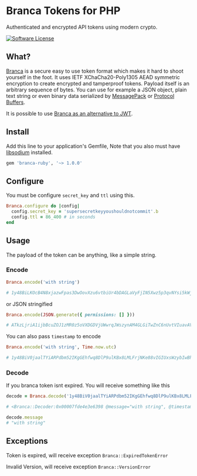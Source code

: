 #  Branca Tokens for PHP

Authenticated and encrypted API tokens using modern crypto.

[![Software License](https://img.shields.io/badge/license-MIT-brightgreen.svg?style=flat-square)](LICENSE)

## What?

[Branca](https://github.com/thadeu/branca-ruby) is a secure easy to use token format which makes it hard to shoot yourself in the foot. It uses IETF XChaCha20-Poly1305 AEAD symmetric encryption to create encrypted and tamperproof tokens. Payload itself is an arbitrary sequence of bytes. You can use for example a JSON object, plain text string or even binary data serialized by [MessagePack](http://msgpack.org/) or [Protocol Buffers](https://developers.google.com/protocol-buffers/).

It is possible to use [Branca as an alternative to JWT](https://appelsiini.net/2017/branca-alternative-to-jwt/).

## Install

Add this line to your application's Gemfile, Note that you also must have [libsodium](https://download.libsodium.org/doc/) installed.

```ruby
gem 'branca-ruby', '~> 1.0.0'
```

## Configure

You must be configure `secret_key` and `ttl` using this.

```ruby
Branca.configure do |config|
  config.secret_key = 'supersecretkeyyoushouldnotcommit'.b
  config.ttl = 86_400 # in seconds
end
```

## Usage

The payload of the token can be anything, like a simple string.

### Encode

```ruby
Branca.encode('with string')

# 1y48BiLKOcB4N8xjazwFpas3DwOovXzu6vtbiUr4bDAGLaVyFjIN5Xwz5p3qvNYsi5kWjk7ilgnS
```

or JSON stringified

```ruby
Branca.encode(JSON.generate({ permissions: [] }))

# ATkzLjriA1ijbBcuZOJ1zMR0z5oVXDGDVjUWwrqJWszynAM4GLGiTwZnC6nUvtVIuavAVCMbwcsYqlYKejOI4
```

You can also pass `timestamp` to encode

```ruby
Branca.encode('with string', Time.now.utc)

# 1y48BiV0jaalTYiARPdbm52IKgGEhfwq8DlP9ulKBx8LMLFrjNKe88vIGIUxsWzybIwBhmVvIam5
```

### Decode

If you branca token isnt expired. You will receive something like this

```ruby
decode = Branca.decode('1y48BiV0jaalTYiARPdbm52IKgGEhfwq8DlP9ulKBx8LMLFrjNKe88vIGIUxsWzybIwBhmVvIam5')

# <Branca::Decoder:0x00007fde4e3e6398 @message="with string", @timestamp=2020-10-27 03:44:03 UTC>

decode.message
# "with string"
```

## Exceptions

Token is expired, will receive exception `Branca::ExpiredTokenError`

Invalid Version, will receive exception `Branca::VersionError`